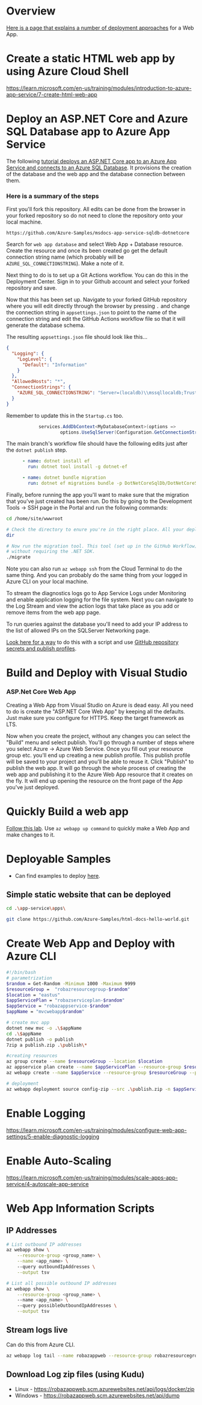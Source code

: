 

# Overview

[Here is a page that explains a number of deployment approaches](https://learn.microsoft.com/en-us/cli/azure/webapp/deployment/source?view=azure-cli-latest) for a Web App.


# Create a static HTML web app by using Azure Cloud Shell

https://learn.microsoft.com/en-us/training/modules/introduction-to-azure-app-service/7-create-html-web-app

# Deploy an ASP.NET Core and Azure SQL Database app to Azure App Service

The following [tutorial deploys an ASP.NET Core app to an Azure App Service and connects to an Azure SQL Database](https://learn.microsoft.com/en-us/azure/app-service/tutorial-dotnetcore-sqldb-app?pivots=platform-linux). It provisions the creation of the database and the web app and the database connection between them.

### Here is a summary of the steps

First you'll fork this repository. All edits can be done from the browser in your forked repository so do not need to clone the repository onto your local machine.

```
https://github.com/Azure-Samples/msdocs-app-service-sqldb-dotnetcore
```

Search for `web app database` and select Web App + Database resource. Create the resource and once its been created go get the default connection string name (which probably will be `AZURE_SQL_CONNECTIONSTRING`). Make a note of it.

Next thing to do is to set up a Git Actions workflow. You can do this in the Deployment Center. Sign in to your Github account and select your forked repository and save.

Now that this has been set up. Navigate to your forked GitHub repository where you will edit directly through the browser by pressing `.` and change the connection string in `appsettings.json` to point to the name of the connection string and edit the GitHub Actions workflow file so that it will generate the database schema.

The resulting `appsettings.json` file should look like this...

```json
{
  "Logging": {
    "LogLevel": {
      "Default": "Information"
    }
  },
  "AllowedHosts": "*",
  "ConnectionStrings": {
    "AZURE_SQL_CONNECTIONSTRING": "Server=(localdb)\\mssqllocaldb;Trusted_Connection=True;MultipleActiveResultSets=true"
  }
} 
```

Remember to update this in the `Startup.cs` too.
```csharp
            services.AddDbContext<MyDatabaseContext>(options =>
                    options.UseSqlServer(Configuration.GetConnectionString("AZURE_SQL_CONNECTIONSTRING")));
```

The main branch's workflow file should have the following edits just after the `dotnet publish` step.

```yaml
      - name: dotnet install ef
        run: dotnet tool install -g dotnet-ef

      - name: dotnet bundle migration
        run: dotnet ef migrations bundle -p DotNetCoreSqlDb/DotNetCoreSqlDb.csproj -o ${{env.DOTNET_ROOT}}/myapp/migrate
```

Finally, before running the app you'll want to make sure that the migration that you've just created has been run. Do this by going to the Development Tools -> SSH page in the Portal and run the following commands:

```bash
cd /home/site/wwwroot

# Check the directory to enure you're in the right place. All your deployment files should be here...
dir

# Now run the migration tool. This tool (set up in the GitHub Workflow) allows you to run the migration
# without requiring the .NET SDK.
./migrate
```
Note you can also run `az webapp ssh` from the Cloud Terminal to do the same thing. And you can probably do the same thing from your logged in Azure CLI on your local machine.

To stream the diagnostics logs go to App Service Logs under Monitoring and enable application logging for the file system. Next you can navigate to the Log Stream and view the action logs that take place as you add or remove items from the web app page.

To run queries against the database you'll need to add your IP address to the list of allowed IPs on the SQLServer Networking page.

[Look here for a way](https://markheath.net/post/connect-web-app-sql-database-azure-cli) to do this with a script and use [GitHub repository secrets and publish profiles](https://learn.microsoft.com/en-us/azure/app-service/deploy-github-actions?tabs=applevel).

# Build and Deploy with Visual Studio

### ASP.Net Core Web App
Creating a Web App from Visual Studio on Azure is dead easy. All you need to do is create the "ASP.NET Core Web App" by keeping all the defaults. Just make sure you configure for HTTPS. Keep the target framework as LTS.

Now when you create the project, without any changes you can select the "Build" menu and select publish. You'll go through a number of steps where you select Azure -> Azure Web Service. Once you fill out your resource group etc. you'll end up creating a new publish profile. This publish profile will be saved to your project and you'll be able to reuse it. Click "Publish" to publish the web app. It will go through the whole process of creating the web app and publishing it to the Azure Web App resource that it creates on the fly. It will end up opening the resource on the front page of the App you've just deployed.

# Quickly Build a web app

[Follow this lab](https://learn.microsoft.com/en-us/training/modules/introduction-to-azure-app-service/7-create-html-web-app). Use `az webapp up command` to quickly make a Web App and make changes to it.



# Deployable Samples

- Can find examples to deploy [here](https://learn.microsoft.com/en-us/azure/app-service/samples-cli).

## Simple static website that can be deployed

```bash
cd .\app-service\apps\ 

git clone https://github.com/Azure-Samples/html-docs-hello-world.git

```

# Create Web App and Deploy with Azure CLI

```bash
#!/bin/bash
# parametrization
$random = Get-Random -Minimum 1000 -Maximum 9999
$resourceGroup =  "robazresourcegroup-$random"
$location = "eastus"
$appServicePlan = "robazserviceplan-$random"
$appService = "robazappservice-$random"
$appName = "mvcwebapp$random"

# create mvc app
dotnet new mvc -o .\$appName
cd .\$appName
dotnet publish -o publish
7zip a publish.zip .\publish\*

#creating resources
az group create --name $resourceGroup --location $location
az appservice plan create --name $appServicePlan --resource-group $resourceGroup --sku F1
az webapp create --name $appService --resource-group $resourceGroup --plan $appServicePlan

# deployment
az webapp deployment source config-zip --src .\publish.zip -n $appService -g $resourceGroup

```

# Enable Logging

https://learn.microsoft.com/en-us/training/modules/configure-web-app-settings/5-enable-diagnostic-logging

# Enable Auto-Scaling

https://learn.microsoft.com/en-us/training/modules/scale-apps-app-service/4-autoscale-app-service

# Web App Information Scripts

## IP Addresses

```bash
# List outbound IP addresses
az webapp show \
    --resource-group <group_name> \
    --name <app_name> \ 
    --query outboundIpAddresses \
    --output tsv

# List all possible outbound IP addresses
az webapp show \
    --resource-group <group_name> \ 
    --name <app_name> \ 
    --query possibleOutboundIpAddresses \
    --output tsv
```

## Stream logs live 

Can do this from Azure CLI.

```bash
az webapp log tail --name robazappweb --resource-group robazresourcegroup
```

## Download Log zip files (using Kudu)

- Linux - https://robazappweb.scm.azurewebsites.net/api/logs/docker/zip
- Windows - https://robazappweb.scm.azurewebsites.net/api/dump